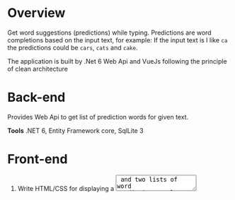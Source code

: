 # Overview
Get word suggestions (predictions) while typing. Predictions are word completions based on the input text, for example: If the input text is I like `ca` the predictions could be `cars`, `cats` and `cake`.

The application is built by .Net 6 Web Api and VueJs following the principle of clean architecture

# Back-end
Provides Web Api to get list of prediction words for given text.

**Tools**
.NET 6,
Entity Framework core,
SqlLite 3

# Front-end
1. Write HTML/CSS for displaying a <textarea> and two lists of word prediction results (word prediction web service and custom dictionary).
2. Vue Js used to function that performs a web request to fetch word predictions from your back-end API.
3. On every keypress event in the <textarea> fetch word predictions based on the text value and display the results in the two lists.

**Tools**
VUE js,
HTML5,
CSS3

###### Usage
  
`> npm install --global serve`
  
`> serve`
  
